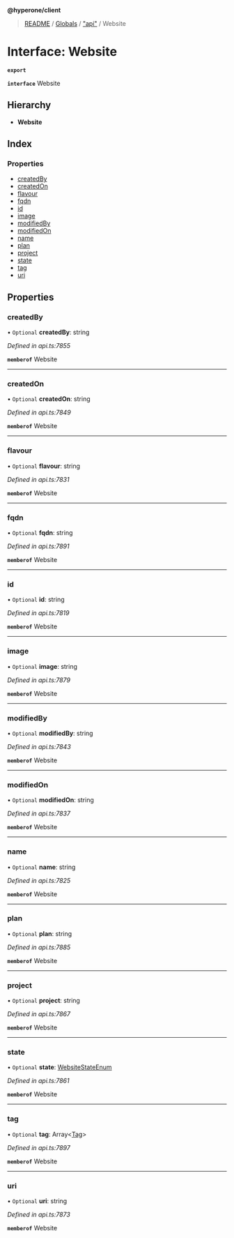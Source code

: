 **@hyperone/client**

> [README](../README.md) / [Globals](../globals.md) / ["api"](../modules/_api_.md) / Website

# Interface: Website

**`export`** 

**`interface`** Website

## Hierarchy

* **Website**

## Index

### Properties

* [createdBy](_api_.website.md#createdby)
* [createdOn](_api_.website.md#createdon)
* [flavour](_api_.website.md#flavour)
* [fqdn](_api_.website.md#fqdn)
* [id](_api_.website.md#id)
* [image](_api_.website.md#image)
* [modifiedBy](_api_.website.md#modifiedby)
* [modifiedOn](_api_.website.md#modifiedon)
* [name](_api_.website.md#name)
* [plan](_api_.website.md#plan)
* [project](_api_.website.md#project)
* [state](_api_.website.md#state)
* [tag](_api_.website.md#tag)
* [uri](_api_.website.md#uri)

## Properties

### createdBy

• `Optional` **createdBy**: string

*Defined in api.ts:7855*

**`memberof`** Website

___

### createdOn

• `Optional` **createdOn**: string

*Defined in api.ts:7849*

**`memberof`** Website

___

### flavour

• `Optional` **flavour**: string

*Defined in api.ts:7831*

**`memberof`** Website

___

### fqdn

• `Optional` **fqdn**: string

*Defined in api.ts:7891*

**`memberof`** Website

___

### id

• `Optional` **id**: string

*Defined in api.ts:7819*

**`memberof`** Website

___

### image

• `Optional` **image**: string

*Defined in api.ts:7879*

**`memberof`** Website

___

### modifiedBy

• `Optional` **modifiedBy**: string

*Defined in api.ts:7843*

**`memberof`** Website

___

### modifiedOn

• `Optional` **modifiedOn**: string

*Defined in api.ts:7837*

**`memberof`** Website

___

### name

• `Optional` **name**: string

*Defined in api.ts:7825*

**`memberof`** Website

___

### plan

• `Optional` **plan**: string

*Defined in api.ts:7885*

**`memberof`** Website

___

### project

• `Optional` **project**: string

*Defined in api.ts:7867*

**`memberof`** Website

___

### state

• `Optional` **state**: [WebsiteStateEnum](../enums/_api_.websitestateenum.md)

*Defined in api.ts:7861*

**`memberof`** Website

___

### tag

• `Optional` **tag**: Array\<[Tag](_api_.tag.md)>

*Defined in api.ts:7897*

**`memberof`** Website

___

### uri

• `Optional` **uri**: string

*Defined in api.ts:7873*

**`memberof`** Website
